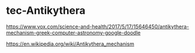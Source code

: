 # tec-Antikythera

https://www.vox.com/science-and-health/2017/5/17/15646450/antikythera-mechanism-greek-computer-astronomy-google-doodle

https://en.wikipedia.org/wiki/Antikythera_mechanism

